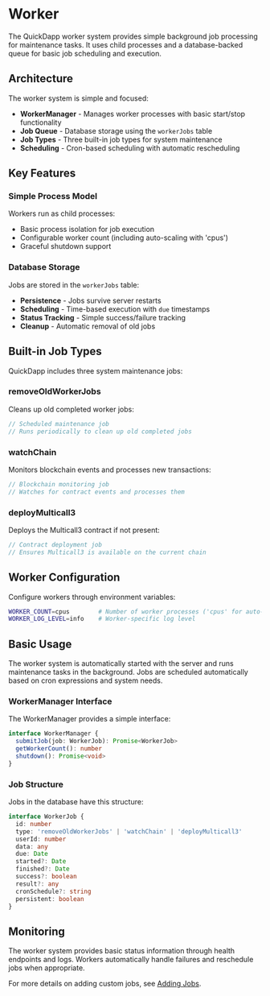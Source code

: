 # Worker

The QuickDapp worker system provides simple background job processing for maintenance tasks. It uses child processes and a database-backed queue for basic job scheduling and execution.

## Architecture

The worker system is simple and focused:

* **WorkerManager** - Manages worker processes with basic start/stop functionality
* **Job Queue** - Database storage using the `workerJobs` table
* **Job Types** - Three built-in job types for system maintenance
* **Scheduling** - Cron-based scheduling with automatic rescheduling

## Key Features

### Simple Process Model
Workers run as child processes:
* Basic process isolation for job execution
* Configurable worker count (including auto-scaling with 'cpus')
* Graceful shutdown support

### Database Storage
Jobs are stored in the `workerJobs` table:
* **Persistence** - Jobs survive server restarts
* **Scheduling** - Time-based execution with `due` timestamps
* **Status Tracking** - Simple success/failure tracking
* **Cleanup** - Automatic removal of old jobs

## Built-in Job Types

QuickDapp includes three system maintenance jobs:

### removeOldWorkerJobs
Cleans up old completed worker jobs:

```typescript
// Scheduled maintenance job
// Runs periodically to clean up old completed jobs
```

### watchChain
Monitors blockchain events and processes new transactions:

```typescript
// Blockchain monitoring job
// Watches for contract events and processes them
```

### deployMulticall3
Deploys the Multicall3 contract if not present:

```typescript
// Contract deployment job
// Ensures Multicall3 is available on the current chain
```

## Worker Configuration

Configure workers through environment variables:

```bash
WORKER_COUNT=cpus        # Number of worker processes ('cpus' for auto-scale)
WORKER_LOG_LEVEL=info    # Worker-specific log level
```

## Basic Usage

The worker system is automatically started with the server and runs maintenance tasks in the background. Jobs are scheduled automatically based on cron expressions and system needs.

### WorkerManager Interface

The WorkerManager provides a simple interface:

```typescript
interface WorkerManager {
  submitJob(job: WorkerJob): Promise<WorkerJob>
  getWorkerCount(): number
  shutdown(): Promise<void>
}
```

### Job Structure

Jobs in the database have this structure:

```typescript
interface WorkerJob {
  id: number
  type: 'removeOldWorkerJobs' | 'watchChain' | 'deployMulticall3'
  userId: number
  data: any
  due: Date
  started?: Date
  finished?: Date
  success?: boolean
  result?: any
  cronSchedule?: string
  persistent: boolean
}
```

## Monitoring

The worker system provides basic status information through health endpoints and logs. Workers automatically handle failures and reschedule jobs when appropriate.

For more details on adding custom jobs, see [Adding Jobs](./adding-jobs.md).